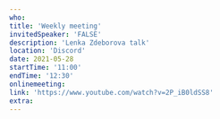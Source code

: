 ```yaml
---
who: 
title: 'Weekly meeting'
invitedSpeaker: 'FALSE'
description: 'Lenka Zdeborova talk'
location: 'Discord'
date: 2021-05-28
startTime: '11:00'
endTime: '12:30'
onlinemeeting: 
link: 'https://www.youtube.com/watch?v=2P_iB0ldSS8'
extra: 
---
```

